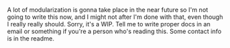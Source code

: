 
A lot of modularization is gonna take place in the near future so I'm not going to write this now, and I might not after I'm done with that, even though I really really should. Sorry, it's a WIP. Tell me to write proper docs in an email or something if you're a person who's reading this. Some contact info is in the readme. 

